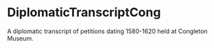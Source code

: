 DiplomaticTranscriptCong
========================

A diplomatic transcript of petitions dating 1580-1620 held at Congleton Museum.
